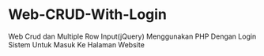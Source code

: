 # Web-CRUD-With-Login
<!-- ============================================================================================================ -->
Web Crud dan Multiple Row Input(jQuery) Menggunakan PHP Dengan Login Sistem Untuk Masuk Ke Halaman Website  
<!-- ============================================================================================================ -->
